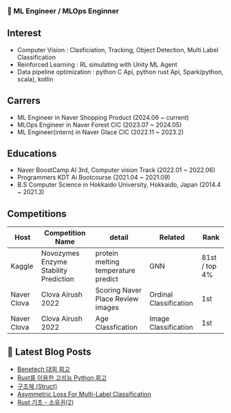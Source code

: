 ### 📖 ML Engineer / MLOps Enginner

## Interest
- Computer Vision : Clasficiation, Tracking, Object Detection, Multi Label Classification
- Reinforced Learning : RL simulating with Unity ML Agent
- Data pipeline optimization : python C Api, python rust Api, Spark(python, scala), kotlin

## Carrers
- ML Engineer in Naver Shopping Product (2024.06 ~ current)
- MLOps Engineer in Naver Forest CIC (2023.07 ~ 2024.05)
- ML Engineer(intern) in Naver Glace CIC (2022.11 ~ 2023.2)

## Educations
- Naver BoostCamp AI 3rd, Computer vision Track (2022.01 ~ 2022.06)
- Programmers KDT Ai Bootcourse (2021.04 ~ 2021.09)
- B.S Computer Science in Hokkaido University, Hokkaido, Japan (2014.4 ~ 2021.3)

## Competitions
| Host | Competition Name | detail | Related | Rank |
| - | - | - | - | - |
| Kaggle | Novozymes Enzyme Stability Prediction | protein melting temperature predict| GNN | 81st / top 4% |
| Naver Clova | Clova Airush 2022 | Scoring Naver Place Review images | Ordinal Classification | 1st |
| Naver Clova | Clova Airush 2022 | Age Classfication | Image Classification | 1st |

## 📘 Latest Blog Posts
<!-- BLOG-POST-LIST:START -->
- [Benetech 대회 회고](https://qphone.tistory.com/13)
- [Rust를 이용한 고성능 Python 회고](https://qphone.tistory.com/12)
- [구조체 &lpar;Struct&rpar;](https://qphone.tistory.com/11)
- [Asymmetric Loss For Multi-Label Classification](https://qphone.tistory.com/10)
- [Rust 기초 - 소유권&lpar;2&rpar;](https://qphone.tistory.com/9)
<!-- BLOG-POST-LIST:END -->
